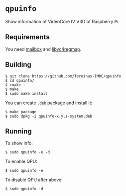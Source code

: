 # `qpuinfo`

Show information of VideoCore IV V3D of Raspberry Pi.


## Requirements

You need [mailbox](https://github.com/Terminus-IMRC/mailbox) and
[libvc4regmap](https://github.com/Terminus-IMRC/libvc4regmap).


## Building

```
$ git clone https://github.com/Terminus-IMRC/qpuinfo
$ cd qpuinfo/
$ cmake .
$ make
$ sudo make install
```

You can create `.deb` package and install it:

```
$ make package
$ sudo dpkg -i qpuinfo-x.y.z-system.deb
```


## Running

To show info:
```
$ sudo qpuinfo -e -d
```

To enable QPU:
```
$ sudo qpuinfo -e
```

To disable QPU after above:
```
$ sudo qpuinfo -d
```
